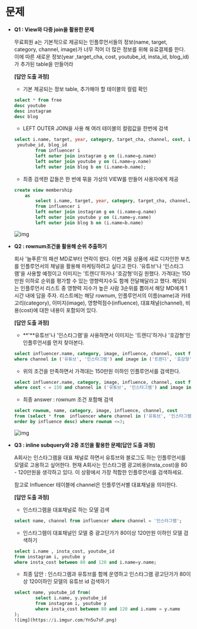 # 문제

- **Q1 : View와 다중 join을 활용한 문제**

    무료회원 a는 기본적으로 제공되는 인플루언서들의 정보(name, target, category, channel, image)가 너무 적어 더 많은 정보를 위해 유료결제를 한다. 이에 따른 새로운 정보(year ,target_cha, cost, youtube_id, insta_id, blog_id)가 추가된 table을 만들어라

    **[답안 도출 과정]**

    - 기본 제공되는 정보 table, 추가해야 할 테이블의 컬럼 확인

    ```sql
    select * from free
    desc youtube
    desc instagram
    desc blog
    ```

    - LEFT OUTER JOIN을 사용 해 여러 테이블의 컬럼값을 한번에 검색

    ```sql
    select i.name, target, year, category, target_cha, channel, cost, image, insta_id,
     youtube_id, blog_id
            from influencer i
            left outer join instagram g on (i.name=g.name)
            left outer join youtube y on (i.name=y.name)
            left outer join blog b on (i.name=b.name);
    ```

    - 최종 검색한 값들은 한 번에 묶을 가상의 VIEW를 만들어 사용자에게 제공

    ```sql
    create view membership
        as
            select i.name, target, year, category, target_cha, channel, cost, image, insta_id, youtube_id, blog_id
            from influencer i
            left outer join instagram g on (i.name=g.name)
            left outer join youtube y on (i.name=y.name)
            left outer join blog b on (i.name=b.name)
    ```

  ![img](https://i.imgur.com/g7fK27h.png)

- **Q2 : rownum조건을 활용해 순위 추출하기**

    회사 '늘푸른'의 패션 MD로부터 연락이 왔다. 이번 겨울 상품에 새로 디자인한 부츠를 인플루언서의 채널을 
    활용해 마케팅하려고 싶다고 한다. '유튜브'나 '인스타그램'을 사용할 예정이고 이미지는 '트렌디'하거나 '호감형'이길 원했다. 가격대는 150만원 이하로 순위를 평가할 수 있는 영향력지수도 함께 전달해달라고 했다. 
    해당되는 인플루언서 리스트 중 영향력 지수가 높은 사람 3순위를 뽑아서 해당 MD에게 1시간 내에 답을 주자. 
    리스트에는 해당 rownum, 인플루언서의 이름(name)과 카테고리(category), 이미지(image), 영향력점수(influence),  대표채널(channel), 비용(cost)에 대한 내용이 포함되어 있다.

    **[답안 도출 과정]**

    - **'**유튜브'나 '인스타그램'을 사용하면서 이미지는 '트렌디'하거나 '호감형'인 인플루언서를 먼저 찾아본다.

    ```sql
    select influencer.name, category, image, influence, channel, cost from influencer 
    where channel in ('유튜브', '인스타그램') and image in ('트렌디', '호감형');
    ```

    - 위의 조건을 만족하면서 가격대는 150만원 이하인 인플루언서를 검색한다.

    ```sql
    select influencer.name, category, image, influence, channel, cost from influencer 
    where cost < = 150 and channel in ('유튜브', '인스타그램') and image in ('트렌디', '호감형');
    ```

    - 최종 answer : rownum 조건 포함해 검색

    ```sql
    select rownum, name, category, image, influence, channel, cost
    from (select * from  influencer where channel in ('유튜브', '인스타그램') and image in ('트렌디', '호감형') and cost<= 150
    order by influence desc) where rownum <=3;
    ```
    ![img](https://i.imgur.com/5SqMPR2.png)

  

- **Q3 : inline subquery와 2중 조인을 활용한 문제[답안 도출 과정]**

    A회사는 인스타그램을 대표 채널로 하면서 유튜브와 블로그도 하는 인플루언서를 모델로 고용하고 싶어한다. 
    현재 A회사는 인스타그램 광고비용(Insta_cost)을 80 - 120만원을 생각하고 있다. 이 상황에서 가장 적합한 인플루언서를 검색하세요.   

    참고로 Influencer 테이블에 channel은 인플루언서별 대표채널을 의미한다.

    **[답안 도출 과정]**

    - 인스타그램을 대표채널로 하는 모델 검색

    ```sql
    select name, channel from influencer where channel = '인스타그램';
    ```

    - 인스타그램이 대표채널인 모델 중 광고단가가 80이상 120만원 이하인 모델 검색하기

    ```sql
    select i.name , insta_cost, youtube_id
    from instagram i, youtube y
    where insta_cost between 80 and 120 and i.name=y.name;
    ```

    - 최종 답안 : 인스타그램과 유튜브를 함께 운영하고 인스타그램 광고단가가 80이상 120이하인 모델의 유튜브 id 검색하기

    ```sql
    select name, youtube_id from(
            select i.name, y.youtube_id
            from instagram i, youtube y
            where insta_cost between 80 and 120 and i.name = y.name 
    );
    ![img](https://i.imgur.com/Yn5u7sF.png)
